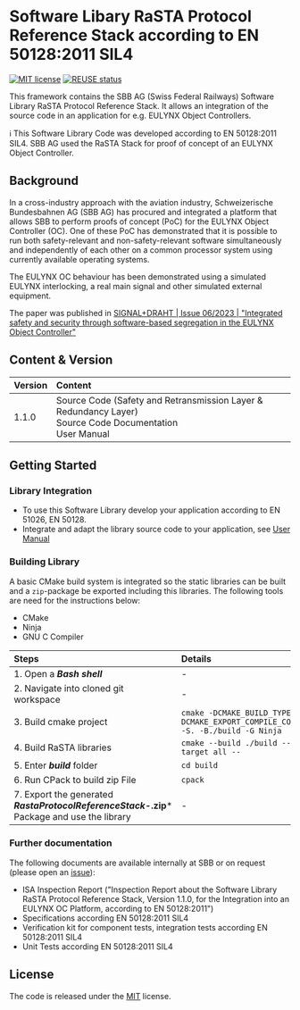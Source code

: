 # Software Libary RaSTA Protocol Reference Stack according to EN 50128:2011 SIL4
[![MIT license](https://img.shields.io/badge/License-MIT-blue.svg)](https://spdx.org/licenses/MIT.html)
[![REUSE status](https://api.reuse.software/badge/github.com/SchweizerischeBundesbahnen/sbb-rasta-stack)](https://api.reuse.software/info/github.com/SchweizerischeBundesbahnen/sbb-rasta-stack)

This framework contains the SBB AG (Swiss Federal Railways) Software Library RaSTA
Protocol Reference Stack. It allows an integration of the source code in an
application for e.g. EULYNX Object Controllers.

:information_source: This Software Library Code was developed according to EN 50128:2011 SIL4.
SBB AG used the RaSTA Stack for proof of concept of an EULYNX Object Controller.

## Background
In a cross-industry approach with the aviation industry, Schweizerische
Bundesbahnen AG (SBB AG) has procured and integrated a platform that allows SBB
to perform proofs of concept (PoC) for the EULYNX Object Controller (OC). One of
these PoC has demonstrated that it is possible to run both safety-relevant and
non-safety-relevant software simultaneously and independently of each other on a
common processor system using currently available operating systems.

The EULYNX OC behaviour has been demonstrated using a simulated EULYNX
interlocking, a real main signal and other simulated external equipment.

The paper was published in [SIGNAL+DRAHT | Issue 06/2023 | "Integrated safety and security through software-based segregation in the EULYNX Object Controller"](https://eurailpress-archiv.de/SingleView.aspx?show=5301114)

## Content & Version
| Version | Content |
|:---|:---|
| 1.1.0 | Source Code (Safety and Retransmission Layer & Redundancy Layer) <br/>Source Code Documentation <br/>User Manual |

## Getting Started
### Library Integration
* To use this Software Library develop your application according to EN 51026, EN 50128.
* Integrate and adapt the library source code to your application, see [User Manual](docs/SBB-RaSTA-084-UserManual-1.pdf)

### Building Library
A basic CMake build system is integrated so the static libraries can be built
and a `zip`-package be exported including this libraries.
The following tools are need for the instructions below:
* CMake
* Ninja
* GNU C Compiler

| Steps | Details |
|:---|:---|
| 1. Open a ***Bash shell*** | - |
| 2. Navigate into cloned git workspace | - |
| 3. Build cmake project | `cmake -DCMAKE_BUILD_TYPE:STRING=Debug -DCMAKE_EXPORT_COMPILE_COMMANDS:BOOL=TRUE -S. -B./build -G Ninja` |
| 4. Build RaSTA libraries | `cmake --build ./build --config Debug --target all --` |
| 5. Enter ***build*** folder | `cd build` |
| 6. Run CPack to build zip File | `cpack` |
| 7. Export the generated ***RastaProtocolReferenceStack-*.zip*** Package and use the library | - |

### Further documentation
The following documents are available internally at SBB or on request (please open an [issue](CONTRIBUTING.md#submit-issue)):
* ISA Inspection Report ("Inspection Report about the Software Library RaSTA
  Protocol Reference Stack, Version 1.1.0, for the Integration into an EULYNX OC
  Platform, according to EN 50128:2011")
* Specifications according EN 50128:2011 SIL4
* Verification kit for component tests, integration tests according EN 50128:2011 SIL4
* Unit Tests according EN 50128:2011 SIL4

## License
The code is released under the [MIT](LICENSES/MIT.txt) license.
